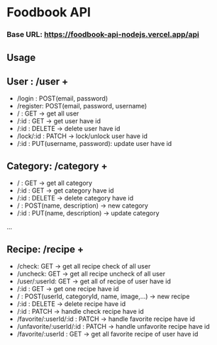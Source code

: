 # Foodbook API

### **Base URL**: https://foodbook-api-nodejs.vercel.app/api

## Usage

## User : /user +

-   /login : POST(email, password)
-   /register: POST(email, password, username)
-   / : GET -> get all user
-   /:id : GET -> get user have id
-   /:id : DELETE -> delete user have id
-   /lock/:id : PATCH -> lock/unlock user have id
-   /:id : PUT(username, password): update user have id

## Category: /category +

-   / : GET -> get all category
-   /:id : GET -> get category have id
-   /:id : DELETE -> delete category have id
-   / : POST(name, description) -> new category
-   /:id : PUT(name, description) -> update category

...

## Recipe: /recipe +

-   /check: GET -> get all recipe check of all user
-   /uncheck: GET -> get all recipe uncheck of all user
-   /user/:userId: GET -> get all of recipe of user have id
-   /:id : GET -> get one recipe have id
-   / : POST(userId, categoryId, name, image,...) -> new recipe
-   /:id : DELETE -> delete recipe have id
-   /:id : PATCH -> handle check recipe have id
-   /favorite/:userId/:id : PATCH -> handle favorite recipe have id
-   /unfavorite/:userId/:id : PATCH -> handle unfavorite recipe have id
-   /favorite/:userId : GET -> get all favorite recipe of user have id
